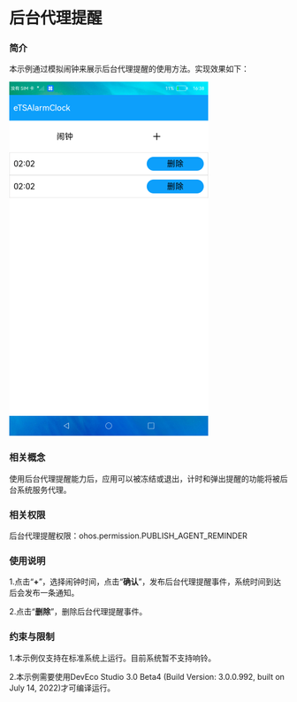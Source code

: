 # 后台代理提醒

### 简介

本示例通过模拟闹钟来展示后台代理提醒的使用方法。实现效果如下：

![](./screenshots/device/alarmClock.png)

### 相关概念

使用后台代理提醒能力后，应用可以被冻结或退出，计时和弹出提醒的功能将被后台系统服务代理。

### 相关权限

后台代理提醒权限：ohos.permission.PUBLISH_AGENT_REMINDER

### 使用说明

1.点击“**+**”，选择闹钟时间，点击“**确认**”，发布后台代理提醒事件，系统时间到达后会发布一条通知。

2.点击“**删除**”，删除后台代理提醒事件。

### 约束与限制

1.本示例仅支持在标准系统上运行。目前系统暂不支持响铃。

2.本示例需要使用DevEco Studio 3.0 Beta4 (Build Version: 3.0.0.992, built on July 14, 2022)才可编译运行。